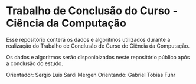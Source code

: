 # Trabalho de Conclusão do Curso - Ciência da Computação
Esse repositório conterá os dados e algorítmos utilizados durante a realização do Trabalho de Conclusão de Curso de Ciência da Computação.

Os dados e algoritmos serão disponibizados neste repositório público após a conclusão do estudo.

Orientador: Sergio Luis Sardi Mergen
Orientando: Gabriel Tobias Fuhr
